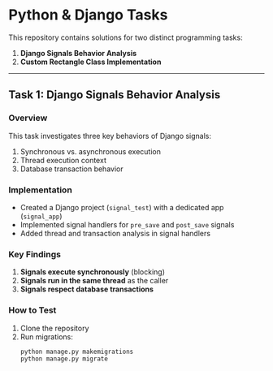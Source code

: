 # Python & Django Tasks

This repository contains solutions for two distinct programming tasks:
1. **Django Signals Behavior Analysis**
2. **Custom Rectangle Class Implementation**

---

## Task 1: Django Signals Behavior Analysis

### Overview
This task investigates three key behaviors of Django signals:
1. Synchronous vs. asynchronous execution
2. Thread execution context
3. Database transaction behavior

### Implementation
- Created a Django project (`signal_test`) with a dedicated app (`signal_app`)
- Implemented signal handlers for `pre_save` and `post_save` signals
- Added thread and transaction analysis in signal handlers

### Key Findings
1. **Signals execute synchronously** (blocking)
2. **Signals run in the same thread** as the caller
3. **Signals respect database transactions**

### How to Test
1. Clone the repository
2. Run migrations:
   ```bash
   python manage.py makemigrations
   python manage.py migrate
